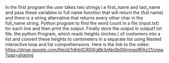 In the first program the user takes two strings i.e first_name and last_name and pass these variables to full name function that will return the (full name)  and there is a string alternative that returns every other char  in the full_name string.
Python program to find the word count in a file (input.txt) for each line and then print the output. Finally store the output in output1.txt file.
 the python Program, which reads heights (inches.) of customers into a list and convert these heights to centimeters in a separate list using Nested interactive loop and list comprehensions.
Here is the link to the video: 
https://drive.google.com/file/d/1r6rb1CR0IXgBk3nNnSk00jrmgoRFAz21/view?usp=sharing
